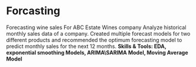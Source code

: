 # Forcasting
Forecasting wine sales For ABC Estate Wines company
Analyze historical monthly sales data of a company. Created multiple forecast models for two different products and recommended the optimum forecasting model to predict monthly sales for the next 12 months. 
<b>
Skills & Tools: EDA, exponential smoothing Models, ARIMA\SARIMA Model, Moving Average Model

